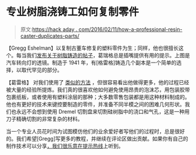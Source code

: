 # 专业树脂浇铸工如何复制零件

> 原文:[https://hack aday . com/2016/02/11/how-a-professional-resin-caster-duplicates-parts/](https://hackaday.com/2016/02/11/how-a-professional-resin-caster-duplicates-parts/)

【Gregg Eshelman】以复制古董车修复的塑料零件为生；同样，他也很擅长这个。每当我们[发布关于树脂铸造的帖子](http://hackaday.com/2016/02/05/bubble-free-resin-casting-with-a-modified-paint-tank/)，葛瑞格总是插嘴提供有用的提示。上图是汽车转向灯的透镜。制造于 1941 年，有[格雷格]铸造几个副本是一个简单的选择，以取代罕见的部分。

【葛雷格】 对我们使用了 [类似的方法](http://hackaday.com/2016/02/09/learn-resin-casting-techniques-duplicating-plastic-parts/) ，但很容易看出他做得更多，他的过程已经被大量的经验所提炼。我们真的很喜欢他如何避免使用昂贵的泡沫芯，用包装胶带包裹纸板，或者使用有塑料涂层的那种；大多数零售包装都是用这种材料制成的。他也有更好的技术来键控要制造的零件，并准备不同半模之间的困难几何形状。我们也永远不会想到使用 Dremel 切割盘来切割硅树脂中的浇口和气孔，这是一种用刀子精确切割的非常复杂的材料。 

当一个专业人员花时间为试图模仿他们的业余爱好者写他们的过程时，总是很好的。我们希望[Gregg]写更多的教程，并继续在评论区做出贡献。如果你有自己的制作技术可以分享[，我们很乐意在提示热线](http://hackaday.com/submit-a-tip/)上听到。